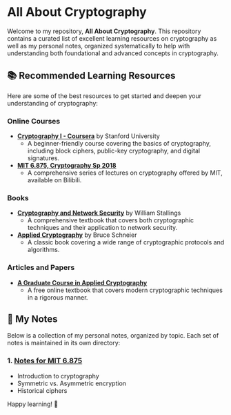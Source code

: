 # All About Cryptography

Welcome to my repository, **All About Cryptography**. This repository contains a curated list of excellent learning resources on cryptography as well as my personal notes, organized systematically to help with understanding both foundational and advanced concepts in cryptography.

## 📚 Recommended Learning Resources

Here are some of the best resources to get started and deepen your understanding of cryptography:

### Online Courses
- **[Cryptography I - Coursera](https://www.coursera.org/learn/crypto)** by Stanford University
  - A beginner-friendly course covering the basics of cryptography, including block ciphers, public-key cryptography, and digital signatures.
- **[MIT 6.875, Cryptography Sp 2018](https://www.bilibili.com/video/BV1qt411L74p/?vd_source=9eaeb1e7d1fb91ea1b4276a568880ca1)**
  - A comprehensive series of lectures on cryptography offered by MIT, available on Bilibili.

### Books
- **[Cryptography and Network Security](https://www.amazon.com/Cryptography-Network-Security-Principles-Practice/dp/0134444280)** by William Stallings
  - A comprehensive textbook that covers both cryptographic techniques and their application to network security.
- **[Applied Cryptography](https://www.amazon.com/Applied-Cryptography-Protocols-Algorithms-Source/dp/1119096723)** by Bruce Schneier
  - A classic book covering a wide range of cryptographic protocols and algorithms.

### Articles and Papers
- **[A Graduate Course in Applied Cryptography](https://crypto.stanford.edu/~dabo/cryptobook/)**
  - A free online textbook that covers modern cryptographic techniques in a rigorous manner.

## 📝 My Notes

Below is a collection of my personal notes, organized by topic. Each set of notes is maintained in its own directory:

### 1. **[Notes for MIT 6.875](./notes/mit-6.875/)**
   - Introduction to cryptography
   - Symmetric vs. Asymmetric encryption
   - Historical ciphers

Happy learning! 🚀
